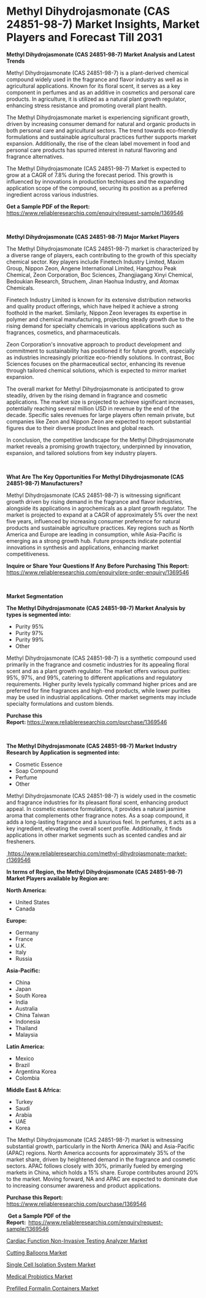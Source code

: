 <p><h1>Methyl Dihydrojasmonate (CAS 24851-98-7) Market Insights, Market Players and Forecast Till 2031</h1></p><p><strong>Methyl Dihydrojasmonate (CAS 24851-98-7) Market Analysis and Latest Trends</strong></p>
<p><p>Methyl Dihydrojasmonate (CAS 24851-98-7) is a plant-derived chemical compound widely used in the fragrance and flavor industry as well as in agricultural applications. Known for its floral scent, it serves as a key component in perfumes and as an additive in cosmetics and personal care products. In agriculture, it is utilized as a natural plant growth regulator, enhancing stress resistance and promoting overall plant health.</p><p>The Methyl Dihydrojasmonate market is experiencing significant growth, driven by increasing consumer demand for natural and organic products in both personal care and agricultural sectors. The trend towards eco-friendly formulations and sustainable agricultural practices further supports market expansion. Additionally, the rise of the clean label movement in food and personal care products has spurred interest in natural flavoring and fragrance alternatives.</p><p>The Methyl Dihydrojasmonate (CAS 24851-98-7) Market is expected to grow at a CAGR of 7.8% during the forecast period. This growth is influenced by innovations in production techniques and the expanding application scope of the compound, securing its position as a preferred ingredient across various industries.</p></p>
<p><strong>Get a Sample PDF of the Report:&nbsp;</strong> <a href="https://www.reliableresearchiq.com/enquiry/request-sample/1369546?utm_campaign=1834&utm_medium=2&utm_source=Github&utm_content=ia&utm_term=06122024&utm_id=methyl-dihydrojasmonate-cas-24851-98-7">https://www.reliableresearchiq.com/enquiry/request-sample/1369546</a></p>
<p>&nbsp;</p>
<p><strong>Methyl Dihydrojasmonate (CAS 24851-98-7) Major Market Players</strong></p>
<p><p>The Methyl Dihydrojasmonate (CAS 24851-98-7) market is characterized by a diverse range of players, each contributing to the growth of this specialty chemical sector. Key players include Finetech Industry Limited, Maxim Group, Nippon Zeon, Angene International Limited, Hangzhou Peak Chemical, Zeon Corporation, Boc Sciences, Zhangjiagang Xinyi Chemical, Bedoukian Research, Struchem, Jinan Haohua Industry, and Atomax Chemicals.</p><p>Finetech Industry Limited is known for its extensive distribution networks and quality product offerings, which have helped it achieve a strong foothold in the market. Similarly, Nippon Zeon leverages its expertise in polymer and chemical manufacturing, projecting steady growth due to the rising demand for specialty chemicals in various applications such as fragrances, cosmetics, and pharmaceuticals.</p><p>Zeon Corporation's innovative approach to product development and commitment to sustainability has positioned it for future growth, especially as industries increasingly prioritize eco-friendly solutions. In contrast, Boc Sciences focuses on the pharmaceutical sector, enhancing its revenue through tailored chemical solutions, which is expected to mirror market expansion.</p><p>The overall market for Methyl Dihydrojasmonate is anticipated to grow steadily, driven by the rising demand in fragrance and cosmetic applications. The market size is projected to achieve significant increases, potentially reaching several million USD in revenue by the end of the decade. Specific sales revenues for large players often remain private, but companies like Zeon and Nippon Zeon are expected to report substantial figures due to their diverse product lines and global reach.</p><p>In conclusion, the competitive landscape for the Methyl Dihydrojasmonate market reveals a promising growth trajectory, underpinned by innovation, expansion, and tailored solutions from key industry players.</p></p>
<p>&nbsp;</p>
<p><strong>What Are The Key Opportunities For Methyl Dihydrojasmonate (CAS 24851-98-7) Manufacturers?</strong></p>
<p><p>Methyl Dihydrojasmonate (CAS 24851-98-7) is witnessing significant growth driven by rising demand in the fragrance and flavor industries, alongside its applications in agrochemicals as a plant growth regulator. The market is projected to expand at a CAGR of approximately 5% over the next five years, influenced by increasing consumer preference for natural products and sustainable agriculture practices. Key regions such as North America and Europe are leading in consumption, while Asia-Pacific is emerging as a strong growth hub. Future prospects indicate potential innovations in synthesis and applications, enhancing market competitiveness.</p></p>
<p><strong>Inquire or Share Your Questions If Any Before Purchasing This Report:</strong> <a href="https://www.reliableresearchiq.com/enquiry/pre-order-enquiry/1369546?utm_campaign=1834&utm_medium=2&utm_source=Github&utm_content=ia&utm_term=06122024&utm_id=methyl-dihydrojasmonate-cas-24851-98-7">https://www.reliableresearchiq.com/enquiry/pre-order-enquiry/1369546</a></p>
<p>&nbsp;</p>
<p><strong>Market Segmentation</strong></p>
<p><strong>The Methyl Dihydrojasmonate (CAS 24851-98-7) Market Analysis by types is segmented into:</strong></p>
<p><ul><li>Purity 95%</li><li>Purity 97%</li><li>Purity 99%</li><li>Other</li></ul></p>
<p><p>Methyl Dihydrojasmonate (CAS 24851-98-7) is a synthetic compound used primarily in the fragrance and cosmetic industries for its appealing floral scent and as a plant growth regulator. The market offers various purities: 95%, 97%, and 99%, catering to different applications and regulatory requirements. Higher purity levels typically command higher prices and are preferred for fine fragrances and high-end products, while lower purities may be used in industrial applications. Other market segments may include specialty formulations and custom blends.</p></p>
<p><strong>Purchase this Report:&nbsp;</strong><a href="https://www.reliableresearchiq.com/purchase/1369546?utm_campaign=1834&utm_medium=2&utm_source=Github&utm_content=ia&utm_term=06122024&utm_id=methyl-dihydrojasmonate-cas-24851-98-7">https://www.reliableresearchiq.com/purchase/1369546</a></p>
<p>&nbsp;</p>
<p><strong>The Methyl Dihydrojasmonate (CAS 24851-98-7) Market Industry Research by Application is segmented into:</strong></p>
<p><ul><li>Cosmetic Essence</li><li>Soap Compound</li><li>Perfume</li><li>Other</li></ul></p>
<p><p>Methyl Dihydrojasmonate (CAS 24851-98-7) is widely used in the cosmetic and fragrance industries for its pleasant floral scent, enhancing product appeal. In cosmetic essence formulations, it provides a natural jasmine aroma that complements other fragrance notes. As a soap compound, it adds a long-lasting fragrance and a luxurious feel. In perfumes, it acts as a key ingredient, elevating the overall scent profile. Additionally, it finds applications in other market segments such as scented candles and air fresheners.</p></p>
<p><a href="https://www.reliableresearchiq.com/methyl-dihydrojasmonate-market-r1369546?utm_campaign=1834&utm_medium=2&utm_source=Github&utm_content=ia&utm_term=06122024&utm_id=methyl-dihydrojasmonate-cas-24851-98-7">&nbsp;https://www.reliableresearchiq.com/methyl-dihydrojasmonate-market-r1369546</a></p>
<p><strong>In terms of Region, the Methyl Dihydrojasmonate (CAS 24851-98-7) Market Players available by Region are:</strong></p>
<p>
    <p> <strong> North America: </strong>
        <ul>
            <li>United States</li>
            <li>Canada</li>
        </ul>
        </p> 
    <p> <strong> Europe: </strong>
        <ul>
            <li>Germany</li>
            <li>France</li>
            <li>U.K.</li>
            <li>Italy</li>
            <li>Russia</li>
        </ul>
        </p> 
    <p> <strong> Asia-Pacific: </strong>
        <ul>
            <li>China</li>
            <li>Japan</li>
            <li>South Korea</li>
            <li>India</li>
            <li>Australia</li>
            <li>China Taiwan</li>
            <li>Indonesia</li>
            <li>Thailand</li>
            <li>Malaysia</li>
        </ul>
        </p> 
    <p> <strong> Latin America: </strong>
        <ul>
            <li>Mexico</li>
            <li>Brazil</li>
            <li>Argentina Korea</li>
            <li>Colombia</li>
        </ul>
        </p> 
    <p> <strong> Middle East & Africa: </strong>
        <ul>
            <li>Turkey</li>
            <li>Saudi</li>
            <li>Arabia</li>
            <li>UAE</li>
            <li>Korea</li>
        </ul>
    </p>
    </p>
<p><p>The Methyl Dihydrojasmonate (CAS 24851-98-7) market is witnessing substantial growth, particularly in the North America (NA) and Asia-Pacific (APAC) regions. North America accounts for approximately 35% of the market share, driven by heightened demand in the fragrance and cosmetic sectors. APAC follows closely with 30%, primarily fueled by emerging markets in China, which holds a 15% share. Europe contributes around 20% to the market. Moving forward, NA and APAC are expected to dominate due to increasing consumer awareness and product applications.</p></p>
<p><strong>Purchase this Report: </strong><a href="https://www.reliableresearchiq.com/purchase/1369546?utm_campaign=1834&utm_medium=2&utm_source=Github&utm_content=ia&utm_term=06122024&utm_id=methyl-dihydrojasmonate-cas-24851-98-7">https://www.reliableresearchiq.com/purchase/1369546</a></p>
<p>&nbsp;<strong>Get a Sample PDF of the Report:&nbsp;&nbsp;</strong><a href="https://www.reliableresearchiq.com/enquiry/request-sample/1369546?utm_campaign=1834&utm_medium=2&utm_source=Github&utm_content=ia&utm_term=06122024&utm_id=methyl-dihydrojasmonate-cas-24851-98-7">https://www.reliableresearchiq.com/enquiry/request-sample/1369546</a></p>
<p><strong></strong></p>
<p><p><a href="https://issuu.com/reportprime-2/docs/cardiac-function-non-invasive-testing-analyzer-mar?utm_campaign=1834&utm_medium=2&utm_source=Github&utm_content=ia&utm_term=06122024&utm_id=methyl-dihydrojasmonate-cas-24851-98-7">Cardiac Function Non-Invasive Testing Analyzer Market</a></p><p><a href="https://www.linkedin.com/pulse/cutting-balloons-market-report-in-depth-trends-insights-projected-xsjvf?utm_campaign=1834&utm_medium=2&utm_source=Github&utm_content=ia&utm_term=06122024&utm_id=methyl-dihydrojasmonate-cas-24851-98-7">Cutting Balloons Market</a></p><p><a href="https://issuu.com/reportprime-2/docs/single-cell-isolation-system-market-size-2030.pptx?utm_campaign=1834&utm_medium=2&utm_source=Github&utm_content=ia&utm_term=06122024&utm_id=methyl-dihydrojasmonate-cas-24851-98-7">Single Cell Isolation System Market</a></p><p><a href="https://www.linkedin.com/pulse/detailed-report-medical-probiotics-market-types-applications-0z1pc?utm_campaign=1834&utm_medium=2&utm_source=Github&utm_content=ia&utm_term=06122024&utm_id=methyl-dihydrojasmonate-cas-24851-98-7">Medical Probiotics Market</a></p><p><a href="https://www.linkedin.com/pulse/prefilled-formalin-containers-market-research-key-insights-t5eqe?utm_campaign=1834&utm_medium=2&utm_source=Github&utm_content=ia&utm_term=06122024&utm_id=methyl-dihydrojasmonate-cas-24851-98-7">Prefilled Formalin Containers Market</a></p></p>